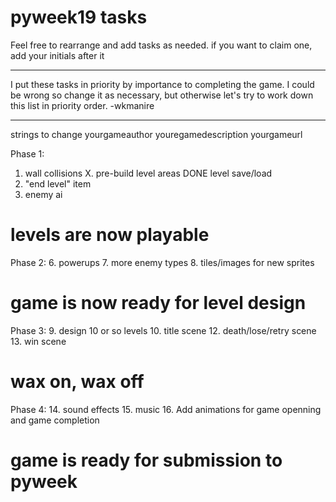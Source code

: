 pyweek19 tasks
==============

Feel free to rearrange and add tasks as needed.  if you want to claim one,
add your initials after it

---

I put these tasks in priority by importance to completing the game. I
could be wrong so change it as necessary, but otherwise let's try to
work down this list in priority order.  -wkmanire

---

strings to change
yourgameauthor
youregamedescription
yourgameurl



Phase 1:
 1. wall collisions
 X. pre-build level areas
 DONE level save/load
 4. "end level" item
 5. enemy ai

# levels are now playable #

Phase 2:
 6. powerups
 7. more enemy types
 8. tiles/images for new sprites

# game is now ready for level design #

Phase 3:
 9. design 10 or so levels
10. title scene
12. death/lose/retry scene
13. win scene

# wax on, wax off #

Phase 4:
14. sound effects
15. music
16. Add animations for game openning and game completion

# game is ready for submission to pyweek #
